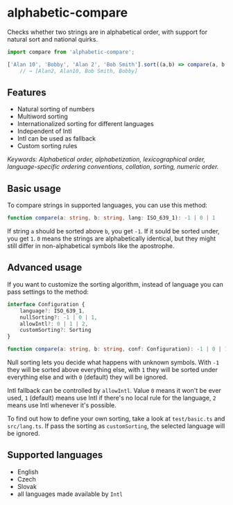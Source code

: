 # alphabetic-compare
Checks whether two strings are in alphabetical order, with support for natural sort and national quirks.

```typescript
import compare from 'alphabetic-compare';

['Alan 10', 'Bobby', 'Alan 2', 'Bob Smith'].sort((a,b) => compare(a, b, 'en'));
    // → [Alan2, Alan10, Bob Smith, Bobby]
```

## Features
 * Natural sorting of numbers
 * Multiword sorting
 * Internationalized sorting for different languages
 * Independent of Intl
 * Intl can be used as fallback
 * Custom sorting rules

*Keywords: Alphabetical order, alphabetization, lexicographical order, language-specific ordering conventions, collation, sorting, numeric order.*

## Basic usage
To compare strings in supported languages, you can use this method:
```typescript
function compare(a: string, b: string, lang: ISO_639_1): -1 | 0 | 1
```
If string `a` should be sorted above `b`, you get `-1`. If it sould be sorted under, you get `1`. `0` means the strings are alphabetically identical, but they might still differ in non-alphabetical symbols like the apostrophe.

## Advanced usage
If you want to customize the sorting algorithm, instead of language you can pass settings to the method:
```typescript
interface Configuration {
    language?: ISO_639_1,
    nullSorting?: -1 | 0 | 1,
    allowIntl?: 0 | 1 | 2,
    customSorting?: Sorting
}

function compare(a: string, b: string, conf: Configuration): -1 | 0 | 1
```

Null sorting lets you decide what happens with unknown symbols. With `-1` they will be sorted above everything else, with `1` they will be sorted under everything else and with `0` (default) they will be ignored.

Intl fallback can be controlled by `allowIntl`. Value `0` means it won't be ever used, `1` (default) means use Intl if there's no local rule for the language, `2` means use Intl whenever it's possible.

To find out how to define your own sorting, take a look at `test/basic.ts` and `src/lang.ts`. If pass the sorting as `customSorting`, the selected language will be ignored.

## Supported languages
 * English
 * Czech
 * Slovak
 * all languages made available by `Intl`